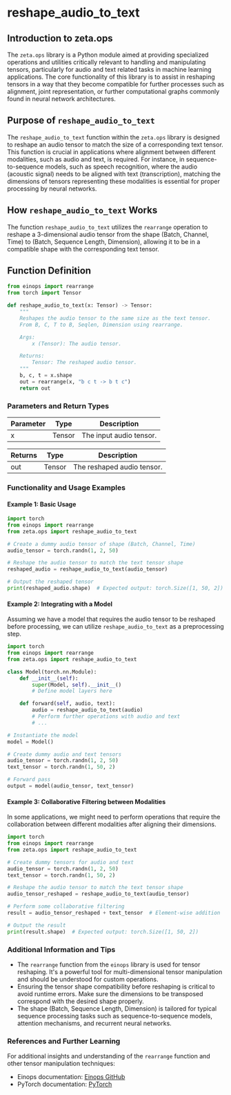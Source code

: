 # reshape_audio_to_text


## Introduction to zeta.ops

The `zeta.ops` library is a Python module aimed at providing specialized operations and utilities critically relevant to handling and manipulating tensors, particularly for audio and text related tasks in machine learning applications. The core functionality of this library is to assist in reshaping tensors in a way that they become compatible for further processes such as alignment, joint representation, or further computational graphs commonly found in neural network architectures.

## Purpose of `reshape_audio_to_text`

The `reshape_audio_to_text` function within the `zeta.ops` library is designed to reshape an audio tensor to match the size of a corresponding text tensor. This function is crucial in applications where alignment between different modalities, such as audio and text, is required. For instance, in sequence-to-sequence models, such as speech recognition, where the audio (acoustic signal) needs to be aligned with text (transcription), matching the dimensions of tensors representing these modalities is essential for proper processing by neural networks.

## How `reshape_audio_to_text` Works

The function `reshape_audio_to_text` utilizes the `rearrange` operation to reshape a 3-dimensional audio tensor from the shape (Batch, Channel, Time) to (Batch, Sequence Length, Dimension), allowing it to be in a compatible shape with the corresponding text tensor.

## Function Definition

```python
from einops import rearrange
from torch import Tensor

def reshape_audio_to_text(x: Tensor) -> Tensor:
    """
    Reshapes the audio tensor to the same size as the text tensor.
    From B, C, T to B, Seqlen, Dimension using rearrange.

    Args:
        x (Tensor): The audio tensor.

    Returns:
        Tensor: The reshaped audio tensor.
    """
    b, c, t = x.shape
    out = rearrange(x, "b c t -> b t c")
    return out
```

### Parameters and Return Types

| Parameter | Type   | Description                  |
|-----------|--------|------------------------------|
| x         | Tensor | The input audio tensor.      |

| Returns | Type   | Description                     |
|---------|--------|---------------------------------|
| out     | Tensor | The reshaped audio tensor.      |

### Functionality and Usage Examples

#### Example 1: Basic Usage

```python
import torch
from einops import rearrange
from zeta.ops import reshape_audio_to_text

# Create a dummy audio tensor of shape (Batch, Channel, Time)
audio_tensor = torch.randn(1, 2, 50)

# Reshape the audio tensor to match the text tensor shape
reshaped_audio = reshape_audio_to_text(audio_tensor)

# Output the reshaped tensor
print(reshaped_audio.shape)  # Expected output: torch.Size([1, 50, 2])
```

#### Example 2: Integrating with a Model

Assuming we have a model that requires the audio tensor to be reshaped before processing, we can utilize `reshape_audio_to_text` as a preprocessing step.

```python
import torch
from einops import rearrange
from zeta.ops import reshape_audio_to_text

class Model(torch.nn.Module):
    def __init__(self):
        super(Model, self).__init__()
        # Define model layers here

    def forward(self, audio, text):
        audio = reshape_audio_to_text(audio)
        # Perform further operations with audio and text
        # ...

# Instantiate the model
model = Model()

# Create dummy audio and text tensors
audio_tensor = torch.randn(1, 2, 50)
text_tensor = torch.randn(1, 50, 2)

# Forward pass
output = model(audio_tensor, text_tensor)
```

#### Example 3: Collaborative Filtering between Modalities

In some applications, we might need to perform operations that require the collaboration between different modalities after aligning their dimensions.

```python
import torch
from einops import rearrange
from zeta.ops import reshape_audio_to_text

# Create dummy tensors for audio and text
audio_tensor = torch.randn(1, 2, 50)
text_tensor = torch.randn(1, 50, 2)

# Reshape the audio tensor to match the text tensor shape
audio_tensor_reshaped = reshape_audio_to_text(audio_tensor)

# Perform some collaborative filtering
result = audio_tensor_reshaped + text_tensor  # Element-wise addition

# Output the result
print(result.shape)  # Expected output: torch.Size([1, 50, 2])
```

### Additional Information and Tips

- The `rearrange` function from the `einops` library is used for tensor reshaping. It's a powerful tool for multi-dimensional tensor manipulation and should be understood for custom operations.
- Ensuring the tensor shape compatibility before reshaping is critical to avoid runtime errors. Make sure the dimensions to be transposed correspond with the desired shape properly.
- The shape (Batch, Sequence Length, Dimension) is tailored for typical sequence processing tasks such as sequence-to-sequence models, attention mechanisms, and recurrent neural networks.

### References and Further Learning

For additional insights and understanding of the `rearrange` function and other tensor manipulation techniques:

- Einops documentation: [Einops GitHub](https://github.com/arogozhnikov/einops)
- PyTorch documentation: [PyTorch](https://pytorch.org/docs/stable/index.html)
